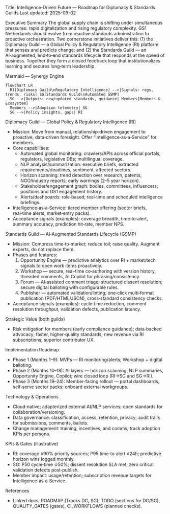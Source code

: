Title: Intelligence‑Driven Future — Roadmap for Diplomacy & Standards Guilds
Last updated: 2025-09-02

Executive Summary
The global supply chain is shifting under simultaneous pressures: rapid digitalization and rising regulatory complexity. GS1 Netherlands should evolve from reactive standards administration to proactive orchestration. Two cornerstone initiatives deliver this: (1) the Diplomacy Guild — a Global Policy & Regulatory Intelligence (RI) platform that senses and predicts change; and (2) the Standards Guild — an AI‑augmented, end‑to‑end standards lifecycle that responds at the speed of business. Together they form a closed feedback loop that institutionalizes learning and secures long‑term leadership.

Mermaid — Synergy Engine
```mermaid
flowchart LR
  RI[Diplomacy Guild\nRegulatory Intelligence] -->|Signals: regs, trends, risks| SG[Standards Guild\nAutomated GSMP]
  SG -->|Outputs: new/updated standards, guidance| Members[Members & Ecosystem]
  Members -->|Adoption telemetry| SG
  SG -->|Policy insights, gaps| RI
```

Diplomacy Guild — Global Policy & Regulatory Intelligence (RI)
- Mission: Move from manual, relationship‑driven engagement to proactive, data‑driven foresight. Offer “Intelligence‑as‑a‑Service” for members.
- Core capabilities:
  - Automated global monitoring: crawlers/APIs across official portals, regulators, legislative DBs; multilingual coverage.
  - NLP analysis/summarization: executive briefs, extracted requirements/deadlines, sentiment, affected sectors.
  - Horizon scanning: trend detection over research, patents, NGO/industry reports; early warnings (2–5 year horizon).
  - Stakeholder/engagement graph: bodies, committees, influencers; positions and GS1 engagement history.
  - Alerts/dashboards: role‑based; real‑time and scheduled intelligence briefings.
- Intelligence‑as‑a‑Service: tiered member offering (sector briefs, real‑time alerts, market‑entry packs).
- Acceptance signals (examples): coverage breadth, time‑to‑alert, summary accuracy, prediction hit‑rate, member NPS.

Standards Guild — AI‑Augmented Standards Lifecycle (GSMP)
- Mission: Compress time‑to‑market; reduce toil; raise quality. Augment experts, do not replace them.
- Phases and features:
  1) Opportunity Engine — predictive analytics over RI + market/tech signals to open work items proactively.
  2) Workshop — secure, real‑time co‑authoring with version history, threaded comments, AI Copilot for phrasing/consistency.
  3) Forum — AI‑assisted comment triage; structured dissent resolution; secure digital balloting with configurable rules.
  4) Publisher — automated validation/linting; one‑click multi‑format publication (PDF/HTML/JSON), cross‑standard consistency checks.
- Acceptance signals (examples): cycle‑time reduction, comment resolution throughput, validation defects, publication latency.

Strategic Value (both guilds)
- Risk mitigation for members (early compliance guidance); data‑backed advocacy; faster, higher‑quality standards; new revenue via RI subscriptions; superior contributor UX.

Implementation Roadmap
- Phase 1 (Months 1–9): MVPs — RI monitoring/alerts; Workshop + digital balloting.
- Phase 2 (Months 10–18): AI layers — horizon scanning, NLP summaries, Opportunity Engine, Copilot; wire closed loop (RI→SG and SG→RI).
- Phase 3 (Months 19–24): Member‑facing rollout — portal dashboards, self‑serve sector packs; onboard external workgroups.

Technology & Operations
- Cloud‑native; adapterized external AI/NLP services; open standards for collaboration/versioning.
- Data governance: classification, access, retention, privacy; audit trails for submissions, comments, ballots.
- Change management: training, incentives, and comms; track adoption KPIs per persona.

KPIs & Gates (illustrative)
- RI: coverage ≥90% priority sources; P95 time‑to‑alert ≤24h; predictive horizon wins logged monthly.
- SG: P50 cycle‑time ↓50%; dissent resolution SLA met; zero critical validation defects post‑publish.
- Member impact: usage/retention; subscription revenue targets for Intelligence‑as‑a‑Service.

References
- Linked docs: ROADMAP (Tracks DG, SG), TODO (sections for DG/SG), QUALITY_GATES (gates), CI_WORKFLOWS (planned checks).

